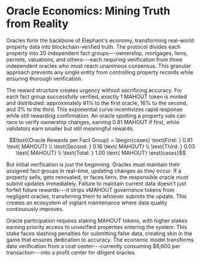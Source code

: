 # Oracle Economics: Mining Truth from Reality

Oracles form the backbone of Elephant's economy, transforming real-world
property data into blockchain-verified truth. The protocol divides each
property into 20 independent fact groups---ownership, mortgages, liens,
permits, valuations, and others---each requiring verification from three
independent oracles who must reach unanimous consensus. This granular
approach prevents any single entity from controlling property records
while ensuring thorough verification.

The reward structure creates urgency without sacrificing accuracy. For
each fact group successfully verified, exactly 1 MAHOUT token is minted
and distributed: approximately 81% to the first oracle, 16% to the
second, and 3% to the third. This exponential curve incentivizes rapid
response while still rewarding confirmation. An oracle spotting a
property sale can race to verify ownership changes, earning 0.81 MAHOUT
if first, while validators earn smaller but still meaningful rewards.

$$\text{Oracle Rewards per Fact Group} = \begin{cases}
\text{First: } 0.81 \text{ MAHOUT} \\
\text{Second: } 0.16 \text{ MAHOUT} \\
\text{Third: } 0.03 \text{ MAHOUT} \\
\text{Total: } 1.00 \text{ MAHOUT}
\end{cases}$$

But initial verification is just the beginning. Oracles must maintain
their assigned fact groups in real-time, updating changes as they occur.
If a property sells, gets renovated, or faces liens, the responsible
oracle must submit updates immediately. Failure to maintain current data
doesn't just forfeit future rewards---it strips vMAHOUT governance
tokens from negligent oracles, transferring them to whoever submits the
update. This creates an ecosystem of vigilant maintenance where data
quality continuously improves.

Oracle participation requires staking MAHOUT tokens, with higher stakes
earning priority access to unverified properties entering the system.
This stake faces slashing penalties for submitting false data, creating
skin in the game that ensures dedication to accuracy. The economic model
transforms data verification from a cost center---currently consuming
\$8,600 per transaction---into a profit center for diligent oracles.
